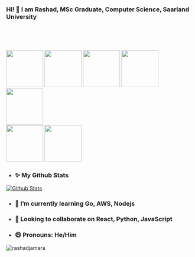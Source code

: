 ### Hi! 👋 I am Rashad, MSc Graduate, Computer Science, Saarland University
<br>
<br>
<br>
<p align="left" style="background-image: url('https://gfycat.com/bigfocusedcassowary');">
  <img src="https://media3.giphy.com/media/ln7z2eWriiQAllfVcn/200w.webp" width="100">
  <img src="https://i.giphy.com/media/LMt9638dO8dftAjtco/200.webp" width="100">
  <img src="https://i.giphy.com/media/eNAsjO55tPbgaor7ma/200w.webp" width="100">
  <img src="https://i.giphy.com/media/KzJkzjggfGN5Py6nkT/200.webp" width="100">
  <img src="https://i.giphy.com/media/IdyAQJVN2kVPNUrojM/200.webp" width="100">
  <br>
  <img src="https://onepatch.com/wp-content/uploads/2020/03/NODEJS_CIRCLE.gif" width="100">
  <img src="https://res.cloudinary.com/practicaldev/image/fetch/s--PPVzDHJ5--/c_limit%2Cf_auto%2Cfl_progressive%2Cq_66%2Cw_880/https://vsoch.github.io/assets/images/posts/learning-go/gophercises_jumping.gif" width="100">
</p>

- ### ✨ My Github Stats
<p align="left"> <a href="https://git.io/streak-stats"><img alt="Github Stats" src="http://github-readme-streak-stats.herokuapp.com?user=rashad-j&theme=onedark&hide_border=true" /></a> </p>

<!-- - ### 🔭 Currently open to work in Germany -->
- ### 🌱 I’m currently learning Go, AWS, Nodejs
- ### 👯 Looking to collaborate on React, Python, JavaScript
<!-- - ### 📫 How to reach me: <a href="mailto:rashad.jamara@gmail.com"><b>email me</b></a> -->
- ### 😄 Pronouns: He/Him

<p align="left"> <img src="https://komarev.com/ghpvc/?username=rashad-j" alt="rashadjamara" /> </p>
